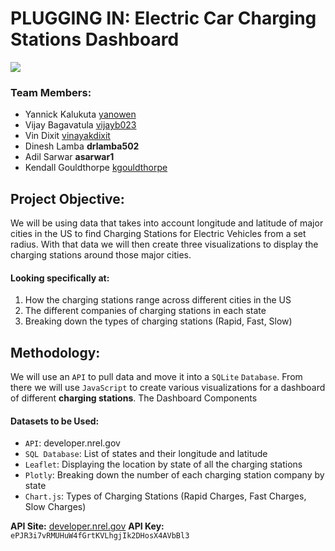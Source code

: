 # PLUGGING IN: Electric Car Charging Stations Dashboard
![](images/Electric%20Car%20Charger.jpg)

### Team Members: 
* Yannick Kalukuta	[yanowen](https://github.com/Yanrice)
* Vijay Bagavatula	[vijayb023](https://github.com/Vijayb023)
* Vin Dixit	                 [vinayakdixit](https://github.com/vinayakdixit)
* Dinesh Lamba          **drlamba502**
* Adil Sarwar             **asarwar1**
* Kendall Gouldthorpe  [kgouldthorpe](https://github.com/kgouldthorpe)

## Project Objective: 
We will be using data that takes into account longitude and latitude of major cities in the US to find Charging Stations for Electric Vehicles from a set radius. With that data we will then create three visualizations to display the charging stations around those major cities.  
#### Looking specifically at:
1. How the charging stations range across different cities in the US
2. The different companies of charging stations in each state
3. Breaking down the types of charging stations (Rapid, Fast, Slow)
	
## Methodology:
We will use an `API` to pull data and move it into a `SQLite` `Database`. From there we will use `JavaScript` to create various visualizations for a dashboard of different **charging stations**.
The Dashboard Components 
#### Datasets to be Used: 
* `API`: developer.nrel.gov
* `SQL Database`: List of states and their longitude and latitude
* `Leaflet`: Displaying the location by state of all the charging stations
* `Plotly`: Breaking down the number of each charging station company by state
* `Chart.js`: Types of Charging Stations (Rapid Charges, Fast Charges, Slow Charges)


**API Site:** [developer.nrel.gov](https://developer.nrel.gov/docs/transportation/alt-fuel-stations-v1/all/#json-output-format)
**API Key:**  `ePJR3i7vRMUHuW4fGrtKVLhgjIk2DHosX4AVbBl3`







